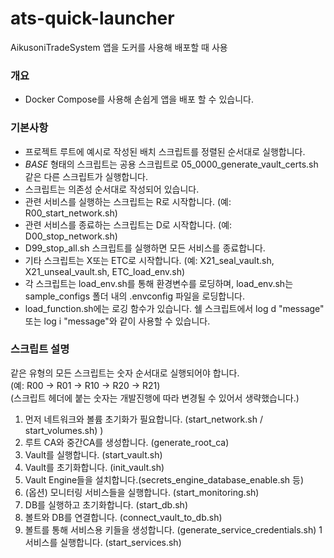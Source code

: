 # ats-quick-launcher

AikusoniTradeSystem 앱을 도커를 사용해 배포할 때 사용

### 개요
- Docker Compose를 사용해 손쉽게 앱을 배포 할 수 있습니다.

### 기본사항
- 프로젝트 루트에 예시로 작성된 배치 스크립트를 정렬된 순서대로 실행합니다.
- *_BASE_* 형태의 스크립트는 공용 스크립트로 05_0000_generate_vault_certs.sh 같은 다른 스크립트가 실행합니다.
- 스크립트는 의존성 순서대로 작성되어 있습니다.
- 관련 서비스를 실행하는 스크립트는 R로 시작합니다. (예: R00_start_network.sh)
- 관련 서비스를 종료하는 스크립트는 D로 시작합니다. (예: D00_stop_network.sh)
- D99_stop_all.sh 스크립트를 실행하면 모든 서비스를 종료합니다.
- 기타 스크립트는 X또는 ETC로 시작합니다. (예: X21_seal_vault.sh, X21_unseal_vault.sh, ETC_load_env.sh)
- 각 스크립트는 load_env.sh를 통해 환경변수를 로딩하며, load_env.sh는 sample_configs 폴더 내의 .envconfig 파일을 로딩합니다.
- load_function.sh에는 로깅 함수가 있습니다. 쉘 스크립트에서 log d "message" 또는 log i "message"와 같이 사용할 수 있습니다.

### 스크립트 설명
같은 유형의 모든 스크립트는 숫자 순서대로 실행되어야 합니다. \
(예: R00 -> R01 -> R10 -> R20 -> R21) \
(스크립트 헤더에 붙는 숫자는 개발진행에 따라 변경될 수 있어서 생략했습니다.)
1. 먼저 네트워크와 볼륨 초기화가 필요합니다. (start_network.sh / start_volumes.sh) )
1. 루트 CA와 중간CA를 생성합니다. (generate_root_ca)
1. Vault를 실행합니다. (start_vault.sh)
1. Vault를 초기화합니다. (init_vault.sh)
1. Vault Engine들을 설치합니다.(secrets_engine_database_enable.sh 등)
1. (옵션) 모니터링 서비스들을 실행합니다. (start_monitoring.sh)
1. DB를 실행하고 초기화합니다. (start_db.sh)
1. 볼트와 DB를 연결합니다. (connect_vault_to_db.sh)
1. 볼트를 통해 서비스용 키들을 생성합니다. (generate_service_credentials.sh)
1서비스를 실행합니다. (start_services.sh)